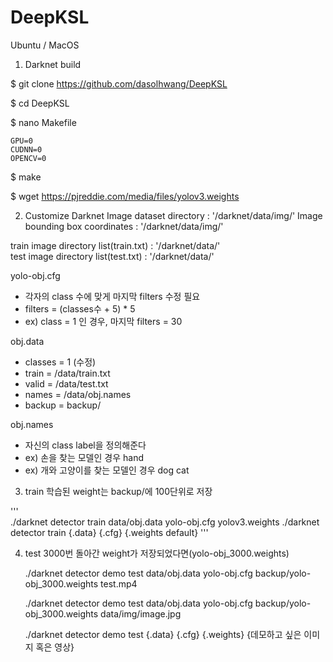 # DeepKSL

Ubuntu / MacOS

1. Darknet build

$ git clone https://github.com/dasolhwang/DeepKSL

$ cd DeepKSL

$ nano Makefile

    GPU=0
    CUDNN=0
    OPENCV=0
    
$ make

$ wget https://pjreddie.com/media/files/yolov3.weights

2. Customize Darknet
Image dataset directory : '/darknet/data/img/'
Image bounding box coordinates : '/darknet/data/img/'

train image directory list(train.txt) : '/darknet/data/'  
test image directory list(test.txt) : '/darknet/data/' 

yolo-obj.cfg 
- 각자의 class 수에 맞게 마지막 filters 수정 필요 
- filters = (classes수 + 5) * 5
- ex) class = 1 인 경우, 마지막 filters = 30

obj.data
- classes = 1 (수정)
- train  = /data/train.txt
- valid  = /data/test.txt
- names = /data/obj.names
- backup = backup/

obj.names
- 자신의 class label을 정의해준다
- ex) 손을 찾는 모델인 경우
        hand
- ex) 개와 고양이를 찾는 모델인 경우 
        dog
        cat


3. train
학습된 weight는 backup/에 100단위로 저장
     
'''  
    ./darknet detector train data/obj.data yolo-obj.cfg yolov3.weights
    ./darknet detector train {.data} {.cfg} {.weights default}
'''
  
4. test
3000번 돌아간 weight가 저장되었다면(yolo-obj_3000.weights)

     ./darknet detector demo test data/obj.data yolo-obj.cfg backup/yolo-obj_3000.weights test.mp4
    
     ./darknet detector demo test data/obj.data yolo-obj.cfg backup/yolo-obj_3000.weights data/img/image.jpg        
    
     ./darknet detector demo test {.data} {.cfg} {.weights} {데모하고 싶은 이미지 혹은 영상}        

